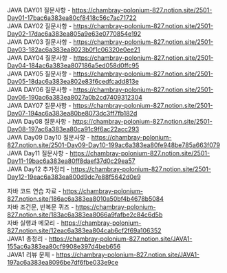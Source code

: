 JAVA DAY01 질문사항 - https://chambray-polonium-827.notion.site/2501-Day01-17bac6a383ea80cf8418c56c7ac71722 <br>
JAVA DAY02 질문사항 - https://chambray-polonium-827.notion.site/2501-Day02-17dac6a383ea805a9e63e0770854e192 <br>
JAVA DAY03 질문사항 - https://chambray-polonium-827.notion.site/2501-Day03-182ac6a383ea8023b0f1c06320e0ee21 <br>
JAVA DAY04 질문사항 - https://chambray-polonium-827.notion.site/2501-Day04-184ac6a383ea807186a5ed058d0ffc95 <br>
JAVA DAY05 질문사항 - https://chambray-polonium-827.notion.site/2501-Day05-18dac6a383ea802e83f6cedfcadd813e <br>
JAVA DAY06 질문사항 - https://chambray-polonium-827.notion.site/2501-Day06-190ac6a383ea8027a0b2cd7409312304 <br>
JAVA DAY07 질문사항 - https://chambray-polonium-827.notion.site/2501-Day07-194ac6a383ea80be8073dc3ff7fb182d <br>
JAVA Day08 질문사항 - https://chambray-polonium-827.notion.site/2501-Day08-197ac6a383ea80ca91c9f6ac22acc293 <br>
JAVA Day09 Day10 질문사항 - https://chambray-polonium-827.notion.site/2501-Day09-Day10-199ac6a383ea80fe948be785a663f079 <br>
JAVA Day11 질문사항 - https://chambray-polonium-827.notion.site/2501-Day11-19bac6a383ea80ff8daef37d0c29ea57 <br>
JAVA Day12 추가정리 - https://chambray-polonium-827.notion.site/2501-Day12-19eac6a383ea800d9dc7e88f5642d0e9 <br>


자바 코드 연습 자료 - https://chambray-polonium-827.notion.site/186ac6a383ea8010a50bf4b4678b5084 <br>
자바 조건문, 반복문 퀴즈 - https://chambray-polonium-827.notion.site/183ac6a383ea8066a9fafbe2c84c6d5b <br>
자바 실행과 메모리 - https://chambray-polonium-827.notion.site/12eac6a383ea804cab6cf2f69a106352 <br>
JAVA1 총정리 - https://chambray-polonium-827.notion.site/JAVA1-155ac6a383ea80cf9908e397d4beb656 <br>
JAVA1 리뷰 문제 -  https://chambray-polonium-827.notion.site/JAVA1-197ac6a383ea8096be7df6fbe033e9ce <br>